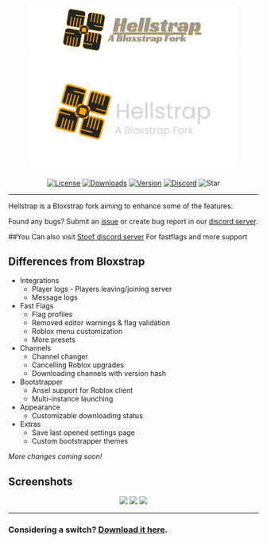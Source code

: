 


<p align="center">
    <img src="https://github.com/midaskira/Hellstrap/raw/main/Images/Hellstrap-full-dark.png#gh-dark-mode-only" width="420">
    <img src="https://github.com/midaskira/Hellstrap/raw/main/Images/Hellstrap-full-light.png#gh-light-mode-only" width="420">
</p>

<div align="center">

[![License][shield-repo-license]][repo-license]
[![Downloads][shield-repo-releases]][repo-releases]
[![Version][shield-repo-latest]][repo-latest]
[![Discord][shield-discord-server]][discord-invite]
![Star][shield-repo-stars]

</div>

----

Hellstrap is a Bloxstrap fork aiming to enhance some of the features.

Found any bugs? Submit an [issue](https://github.com/midaskira/Hellstrap/issues) or create bug report in our [discord server](https://discord.gg/mxGrmWg3HX).

##You Can also visit [Stoof discord server](https://discord.gg/fekwAbMCfx) For fastflags and more support

## Differences from Bloxstrap
- Integrations
  - Player logs - Players leaving/joining server
  - Message logs
- Fast Flags
   - Flag profiles
   - Removed editor warnings & flag validation
   - Roblox menu customization
   - More presets
 - Channels
   - Channel changer
   - Cancelling Roblox upgrades
   - Downloading channels with version hash
 - Bootstrapper
   - Ansel support for Roblox client
   - Multi-instance launching
  - Appearance
    - Customizable downloading status
  - Extras
    - Save last opened settings page
    - Custom bootstrapper themes
 
 *More changes coming soon!*
 
## Screenshots
<p align="center">
    <img src="https://i.imgur.com/AnLNDBQ.png"/>
    <img src="https://i.imgur.com/w9zev6X.png"/>
    <img src="https://i.imgur.com/lAiK7O8.png"/>
<p>

----
### Considering a switch? [Download it here](https://github.com/midaskira/Hellstrap/releases).

[shield-repo-license]:  https://img.shields.io/github/license/midaskira/Hellstrap?style=flat-square
[shield-repo-releases]: https://img.shields.io/github/downloads/midaskira/Hellstrap/latest/total?color=981bfe&style=flat-square
[shield-repo-stars]: https://img.shields.io/github/stars/midaskira/Hellstrap?color=dd9900&style=flat-square
[shield-repo-license]:  https://img.shields.io/github/license/midaskira/Hellstrap?style=flat-square
[shield-repo-latest]:   https://img.shields.io/github/v/release/midaskira/Hellstrap?color=7a39fb&style=flat-square

[shield-discord-server]: https://img.shields.io/discord/1327967202015580223?logo=discord&logoColor=white&label=discord&color=4d3dff&style=flat-square

[repo-license]:  https://github.com/midaskira/Hellstrap/blob/main/LICENSE
[repo-actions]:  https://github.com/midaskira/Hellstrap/actions
[repo-releases]: https://github.com/midaskira/Hellstrap/releases
[repo-latest]:   https://github.com/midaskira/Hellstrap/releases/latest

[discord-invite]:  https://discord.gg/mxGrmWg3HX
